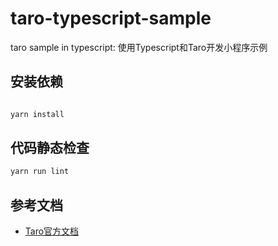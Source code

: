 # taro-typescript-sample
taro sample in typescript: 使用Typescript和Taro开发小程序示例

## 安装依赖

```bash

yarn install

```

## 代码静态检查

```bash
yarn run lint

```


## 参考文档

+ [Taro官方文档](https://taro.aotu.io/)